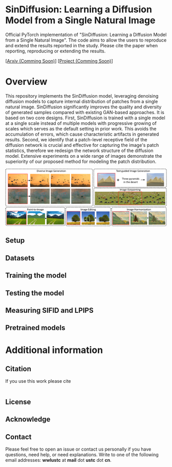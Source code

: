 # SinDiffusion: Learning a Diffusion Model from a Single Natural Image

Official PyTorch implementation of "SinDiffusion: Learning a Diffusion Model from a Single Natural Image".
The code aims to allow the users to reproduce and extend the results reported in the study. Please cite the paper when reporting, reproducing or extending the results.

[[Arxiv (Comming Soon)]()] [[Project (Comming Soon)]()]

# Overview

This repository implements the SinDiffusion model, leveraging denoising diffusion models to capture internal distribution of patches from a single natural image. 
SinDiffusion significantly improves the quality and diversity of generated samples compared with existing GAN-based approaches. 
It is based on two core designs. 
First, SinDiffusion is trained with a single model at a single scale instead of multiple models with progressive growing of scales which serves as the default setting in prior work. 
This avoids the accumulation of errors, which cause characteristic artifacts in generated results.
Second, we identify that a patch-level receptive field of the diffusion network is crucial and effective for capturing the image's patch statistics, therefore we redesign the network structure of the diffusion model.
Extensive experiments on a wide range of images demonstrate the superiority of our proposed method for modeling the patch distribution.

<p align="center">
<img src="assets/teaser.png" >
</p>


## Setup

## Datasets

## Training the model

## Testing the model

## Measuring SIFID and LPIPS

## Pretrained models

# Additional information

## Citation
If you use this work please cite
```
```

## License

## Acknowledge

## Contact
Please feel free to open an issue or contact us personally if you have questions, need help, or need explanations.
Write to one of the following email addresses: **wwlustc** at **mail** dot **ustc** dot **cn**.
